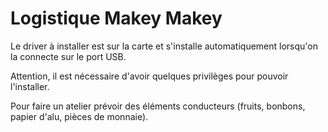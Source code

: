 # Logistique Makey Makey

Le driver à installer est sur la carte et s'installe automatiquement lorsqu'on la connecte sur le port USB. 

Attention, il est nécessaire d'avoir quelques privilèges pour pouvoir l'installer.

Pour faire un atelier prévoir des éléments conducteurs (fruits, bonbons, papier d'alu, pièces de monnaie).

